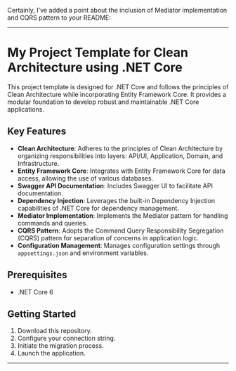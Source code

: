 Certainly, I've added a point about the inclusion of Mediator implementation and CQRS pattern to your README:

---

# My Project Template for Clean Architecture using .NET Core

This project template is designed for .NET Core and follows the principles of Clean Architecture while incorporating Entity Framework Core. It provides a modular foundation to develop robust and maintainable .NET Core applications.

## Key Features

- **Clean Architecture**: Adheres to the principles of Clean Architecture by organizing responsibilities into layers: API/UI, Application, Domain, and Infrastructure.
- **Entity Framework Core**: Integrates with Entity Framework Core for data access, allowing the use of various databases.
- **Swagger API Documentation**: Includes Swagger UI to facilitate API documentation.
- **Dependency Injection**: Leverages the built-in Dependency Injection capabilities of .NET Core for dependency management.
- **Mediator Implementation**: Implements the Mediator pattern for handling commands and queries.
- **CQRS Pattern**: Adopts the Command Query Responsibility Segregation (CQRS) pattern for separation of concerns in application logic.
- **Configuration Management**: Manages configuration settings through `appsettings.json` and environment variables.

## Prerequisites

- .NET Core 6

## Getting Started

1. Download this repository.
2. Configure your connection string.
3. Initiate the migration process.
4. Launch the application.

--- 
